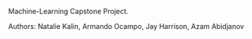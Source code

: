 Machine-Learning Capstone Project.

Authors: Natalie Kalin, Armando Ocampo, Jay Harrison, Azam Abidjanov
